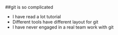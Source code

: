 ##git is so complicated 
+ I have read a lot tutorial 
+ Different tools have different layout for git 
+ I have never engaged in a real team work with git 

